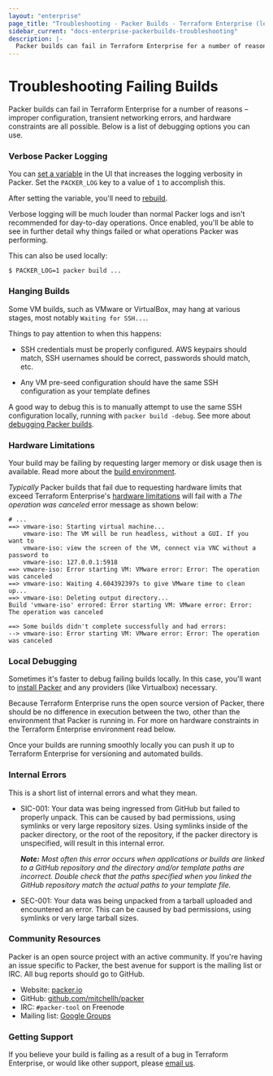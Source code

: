 ```yaml
---
layout: "enterprise"
page_title: "Troubleshooting - Packer Builds - Terraform Enterprise (legacy)"
sidebar_current: "docs-enterprise-packerbuilds-troubleshooting"
description: |-
  Packer builds can fail in Terraform Enterprise for a number of reasons – improper configuration, transient networking errors, and hardware constraints are all possible.
---
```


# Troubleshooting Failing Builds

Packer builds can fail in Terraform Enterprise for a number of reasons –
improper configuration, transient networking errors, and hardware constraints
are all possible. Below is a list of debugging options you can use.

### Verbose Packer Logging

You can [set a variable](/docs/enterprise-legacy/packer/builds/build-environment.html#environment-variables) in the UI that increases the logging verbosity
in Packer. Set the `PACKER_LOG` key to a value of `1` to accomplish this.

After setting the variable, you'll need to [rebuild](/docs/enterprise-legacy/packer/builds/rebuilding.html).

Verbose logging will be much louder than normal Packer logs and isn't
recommended for day-to-day operations. Once enabled, you'll be able to see in
further detail why things failed or what operations Packer was performing.

This can also be used locally:

```text
$ PACKER_LOG=1 packer build ...
```

### Hanging Builds

Some VM builds, such as VMware or VirtualBox, may hang at various stages,
most notably `Waiting for SSH...`.

Things to pay attention to when this happens:

- SSH credentials must be properly configured. AWS keypairs should match, SSH
  usernames should be correct, passwords should match, etc.

- Any VM pre-seed configuration should have the same SSH configuration as your
  template defines

A good way to debug this is to manually attempt to use the same SSH
configuration locally, running with `packer build -debug`. See
more about [debugging Packer builds](https://packer.io/docs/other/debugging.html).

### Hardware Limitations

Your build may be failing by requesting larger memory or
disk usage then is available. Read more about the [build environment](/docs/enterprise-legacy/packer/builds/build-environment.html#hardware-limitations).

_Typically_ Packer builds that fail due to requesting hardware limits
that exceed Terraform Enterprise's [hardware limitations](/docs/enterprise-legacy/packer/builds/build-environment.html#hardware-limitations)
will fail with a _The operation was canceled_ error message as shown below:

```text
# ...
==> vmware-iso: Starting virtual machine...
    vmware-iso: The VM will be run headless, without a GUI. If you want to
    vmware-iso: view the screen of the VM, connect via VNC without a password to
    vmware-iso: 127.0.0.1:5918
==> vmware-iso: Error starting VM: VMware error: Error: The operation was canceled
==> vmware-iso: Waiting 4.604392397s to give VMware time to clean up...
==> vmware-iso: Deleting output directory...
Build 'vmware-iso' errored: Error starting VM: VMware error: Error: The operation was canceled

==> Some builds didn't complete successfully and had errors:
--> vmware-iso: Error starting VM: VMware error: Error: The operation was canceled
```

### Local Debugging

Sometimes it's faster to debug failing builds locally. In this case,
you'll want to [install Packer](https://www.packer.io/intro/getting-started/setup.html) and any providers (like Virtualbox) necessary.

Because Terraform Enterprise runs the open source version of Packer, there
should be no difference in execution between the two, other than the environment
that Packer is running in. For more on hardware constraints in the Terraform
Enterprise environment read below.

Once your builds are running smoothly locally you can push it up to Terraform
Enterprise for versioning and automated builds.

### Internal Errors

This is a short list of internal errors and what they mean.

- SIC-001: Your data was being ingressed from GitHub but failed
to properly unpack. This can be caused by bad permissions, using
symlinks or very large repository sizes. Using symlinks inside of the
packer directory, or the root of the repository, if the packer directory
is unspecified, will result in this internal error.

    _**Note:** Most often this error occurs when applications or builds are
    linked to a GitHub repository and the directory and/or template paths are
    incorrect. Double check that the paths specified when you linked the GitHub
    repository match the actual paths to your template file._

- SEC-001: Your data was being unpacked from a tarball uploaded
and encountered an error. This can be caused by bad permissions, using
symlinks or very large tarball sizes.

### Community Resources

Packer is an open source project with an active community. If you're
having an issue specific to Packer, the best avenue for support is
the mailing list or IRC. All bug reports should go to GitHub.

- Website: [packer.io](https://packer.io)
- GitHub: [github.com/mitchellh/packer](https://github.com/mitchellh/packer)
- IRC: `#packer-tool` on Freenode
- Mailing list: [Google Groups](http://groups.google.com/group/packer-tool)

### Getting Support

If you believe your build is failing as a result of a bug in Terraform
Enterprise, or would like other support, please
[email us](mailto:support@hashicorp.com).
